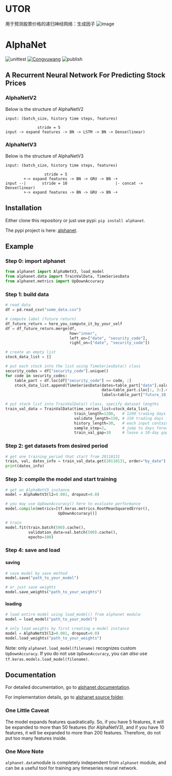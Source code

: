 # UTOR
用于预测股票价格的递归神经网络：生成因子
![image](https://user-images.githubusercontent.com/44016591/131787954-117195b6-db35-4092-b276-a1313c7078c5.png)


# AlphaNet

![unittest](https://github.com/Congyuwang/AlphaNetV3/actions/workflows/tests.yml/badge.svg)
[![Congyuwang](https://circleci.com/gh/Congyuwang/AlphaNetV3.svg?style=shield)](https://circleci.com/gh/Congyuwang/AlphaNetV3)
![publish](https://github.com/Congyuwang/AlphaNetV3/actions/workflows/python-publish.yml/badge.svg)

## A Recurrent Neural Network For Predicting Stock Prices

### AlphaNetV2

Below is the structure of AlphaNetV2

```
input: (batch_size, history time steps, features)

              stride = 5
input -> expand features -> BN -> LSTM -> BN -> Dense(linear)
```

### AlphaNetV3

Below is the structure of AlphaNetV3

```
input: (batch_size, history time steps, features)

                 stride = 5
        +-> expand features -> BN -> GRU -> BN -+
input --|       stride = 10                     |- concat -> Dense(linear)
        +-> expand features -> BN -> GRU -> BN -+
```

## Installation
Either clone this repository or just use pypi: ``pip install alphanet``.

The pypi project is here: [alphanet](https://pypi.org/project/alphanet/).

## Example

### Step 0: import alphanet
```python
from alphanet import AlphaNetV3, load_model
from alphanet.data import TrainValData, TimeSeriesData
from alphanet.metrics import UpDownAccuracy
```

### Step 1: build data
```python
# read data
df = pd.read_csv("some_data.csv")

# compute label (future return)
df_future_return = here_you_compute_it_by_your_self
df = df_future_return.merge(df,
                            how="inner",
                            left_on=["date", "security_code"],
                            right_on=["date", "security_code"])

# create an empty list
stock_data_list = []

# put each stock into the list using TimeSeriesData() class
security_codes = df["security_code"].unique()
for code in security_codes:
    table_part = df.loc[df["security_code"] == code, :]
    stock_data_list.append(TimeSeriesData(dates=table_part["date"].values,                   # date column
                                          data=table_part.iloc[:, 3:].values,                # data columns
                                          labels=table_part["future_10_cum_return"].values)) # label column

# put stock list into TrainValData() class, specify dataset lengths
train_val_data = TrainValData(time_series_list=stock_data_list,
                              train_length=1200,   # 1200 trading days for training
                              validate_length=150, # 150 trading days for validation
                              history_length=30,   # each input contains 30 days of history
                              sample_step=2,       # jump to days forward for each sampling
                              train_val_gap=10     # leave a 10-day gap between training and validation
```

### Step 2: get datasets from desired period
```python
# get one training period that start from 20110131
train, val, dates_info = train_val_data.get(20110131, order="by_date")
print(dates_info)
```

### Step 3: compile the model and start training
```python
# get an AlphaNetV3 instance
model = AlphaNetV3(l2=0.001, dropout=0.0)

# you may use UpDownAccuracy() here to evaluate performance
model.compile(metrics=[tf.keras.metrics.RootMeanSquaredError(),
                       UpDownAccuracy()]

# train
model.fit(train.batch(500).cache(),
          validation_data=val.batch(500).cache(),
          epochs=100)
```

### Step 4: save and load

#### saving
```python
# save model by save method
model.save("path_to_your_model")

# or just save weights
model.save_weights("path_to_your_weights")
```

#### loading
```python
# load entire model using load_model() from alphanet module
model = load_model("path_to_your_model")

# only load weights by first creating a model instance
model = AlphaNetV3(l2=0.001, dropout=0.0)
model.load_weights("path_to_your_weights")
```

Note: only `alphanet.load_model(filename)` recognizes custom `UpDownAccuracy`.
If you do not use `UpDownAccuracy`,
you can _also_ use `tf.keras.models.load_model(filename)`.

## Documentation
For detailed documentation, go to
[alphanet documentation](https://github.com/Congyuwang/AlphaNetV3/tree/master/docs).

For implementation details, go to
[alphanet source folder](https://github.com/Congyuwang/AlphaNetV3/tree/master/src).

### One Little Caveat
The model expands features quadratically.
So, if you have 5 features, it will be expanded to more than 50 features (for AlphaNetV3),
and if you have 10 features, it will be expanded to more than 200 features.
Therefore, do not put too many features inside.

### One More Note
``alphanet.data``module is completely independent from ``alphanet`` module,
and can be a useful tool for training any timeseries neural network.
